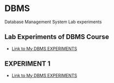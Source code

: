 # DBMS
Database Management System Lab experiments
## Lab Experiments of DBMS Course
- [Link to My DBMS EXPERIMENTS](224G1A0547_DBMS.pdf)
## EXPERIMENT 1
- [Link to My DBMS EXPERIMENTS](EXPERIMENT_1(22_547).pdf)
